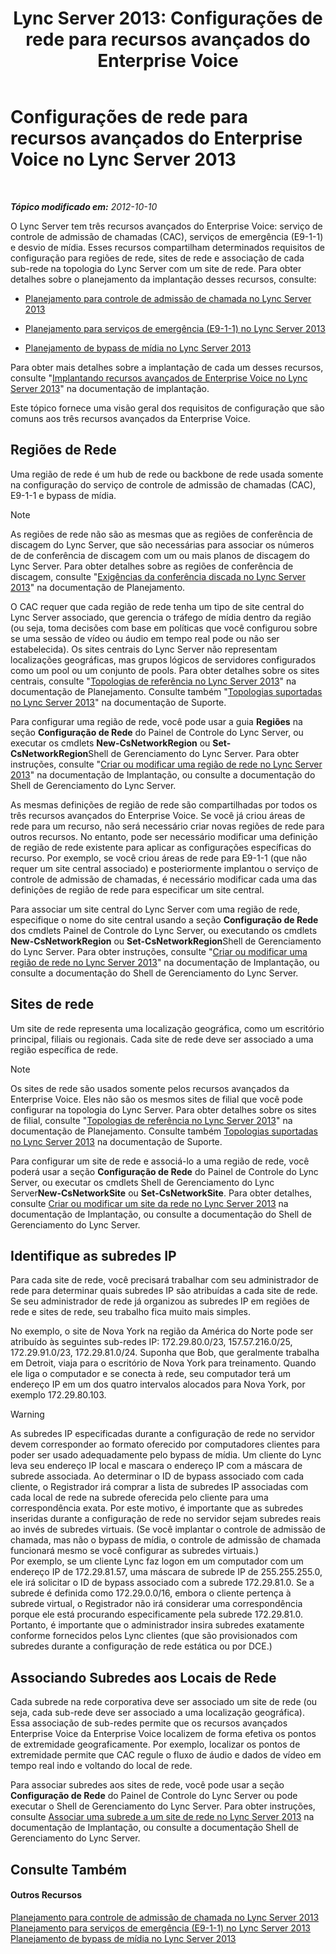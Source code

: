 ﻿---
title: 'Lync Server 2013: Configurações de rede para recursos avançados do Enterprise Voice'
TOCTitle: Configurações de rede para recursos avançados do Enterprise Voice
ms:assetid: 7f6de9e4-c8a4-44e4-8d14-21fe8c45283a
ms:mtpsurl: https://technet.microsoft.com/pt-br/library/Gg398637(v=OCS.15)
ms:contentKeyID: 49307256
ms.date: 05/19/2016
mtps_version: v=OCS.15
ms.translationtype: HT
---

# Configurações de rede para recursos avançados do Enterprise Voice no Lync Server 2013

 

_**Tópico modificado em:** 2012-10-10_

O Lync Server tem três recursos avançados do Enterprise Voice: serviço de controle de admissão de chamadas (CAC), serviços de emergência (E9-1-1) e desvio de mídia. Esses recursos compartilham determinados requisitos de configuração para regiões de rede, sites de rede e associação de cada sub-rede na topologia do Lync Server com um site de rede. Para obter detalhes sobre o planejamento da implantação desses recursos, consulte:

  - [Planejamento para controle de admissão de chamada no Lync Server 2013](lync-server-2013-planning-for-call-admission-control.md)

  - [Planejamento para serviços de emergência (E9-1-1) no Lync Server 2013](lync-server-2013-planning-for-emergency-services-e9-1-1.md)

  - [Planejamento de bypass de mídia no Lync Server 2013](lync-server-2013-planning-for-media-bypass.md)

Para obter mais detalhes sobre a implantação de cada um desses recursos, consulte "[Implantando recursos avançados de Enterprise Voice no Lync Server 2013](lync-server-2013-deploying-advanced-enterprise-voice-features.md)" na documentação de implantação.

Este tópico fornece uma visão geral dos requisitos de configuração que são comuns aos três recursos avançados da Enterprise Voice.

## Regiões de Rede

Uma região de rede é um hub de rede ou backbone de rede usada somente na configuração do serviço de controle de admissão de chamadas (CAC), E9-1-1 e bypass de mídia.

> [!NOTE]  
> As regiões de rede não são as mesmas que as regiões de conferência de discagem do Lync Server, que são necessárias para associar os números de de conferência de discagem com um ou mais planos de discagem do Lync Server. Para obter detalhes sobre as regiões de conferência de discagem, consulte &quot;<a href="lync-server-2013-dial-in-conferencing-requirements.md">Exigências da conferência discada no Lync Server 2013</a>&quot; na documentação de Planejamento.

O CAC requer que cada região de rede tenha um tipo de site central do Lync Server associado, que gerencia o tráfego de mídia dentro da região (ou seja, toma decisões com base em políticas que você configurou sobre se uma sessão de vídeo ou áudio em tempo real pode ou não ser estabelecida). Os sites centrais do Lync Server não representam localizações geográficas, mas grupos lógicos de servidores configurados como um pool ou um conjunto de pools. Para obter detalhes sobre os sites centrais, consulte "[Topologias de referência no Lync Server 2013](lync-server-2013-reference-topologies.md)" na documentação de Planejamento. Consulte também "[Topologias suportadas no Lync Server 2013](lync-server-2013-supported-topologies.md)" na documentação de Suporte.

Para configurar uma região de rede, você pode usar a guia **Regiões** na seção **Configuração de Rede** do Painel de Controle do Lync Server, ou executar os cmdlets **New-CsNetworkRegion** ou **Set-CsNetworkRegion**Shell de Gerenciamento do Lync Server. Para obter instruções, consulte "[Criar ou modificar uma região de rede no Lync Server 2013](lync-server-2013-create-or-modify-a-network-region.md)" na documentação de Implantação, ou consulte a documentação do Shell de Gerenciamento do Lync Server.

As mesmas definições de região de rede são compartilhadas por todos os três recursos avançados do Enterprise Voice. Se você já criou áreas de rede para um recurso, não será necessário criar novas regiões de rede para outros recursos. No entanto, pode ser necessário modificar uma definição de região de rede existente para aplicar as configurações específicas do recurso. Por exemplo, se você criou áreas de rede para E9-1-1 (que não requer um site central associado) e posteriormente implantou o serviço de controle de admissão de chamadas, é necessário modificar cada uma das definições de região de rede para especificar um site central.

Para associar um site central do Lync Server com uma região de rede, especifique o nome do site central usando a seção **Configuração de Rede** dos cmdlets Painel de Controle do Lync Server, ou executando os cmdlets **New-CsNetworkRegion** ou **Set-CsNetworkRegion**Shell de Gerenciamento do Lync Server. Para obter instruções, consulte "[Criar ou modificar uma região de rede no Lync Server 2013](lync-server-2013-create-or-modify-a-network-region.md)" na documentação de Implantação, ou consulte a documentação do Shell de Gerenciamento do Lync Server.

## Sites de rede

Um site de rede representa uma localização geográfica, como um escritório principal, filiais ou regionais. Cada site de rede deve ser associado a uma região específica de rede.

> [!NOTE]  
> Os sites de rede são usados somente pelos recursos avançados da Enterprise Voice. Eles não são os mesmos sites de filial que você pode configurar na topologia do Lync Server. Para obter detalhes sobre os sites de filial, consulte &quot;<a href="lync-server-2013-reference-topologies.md">Topologias de referência no Lync Server 2013</a>&quot; na documentação de Planejamento. Consulte também <a href="lync-server-2013-supported-topologies.md">Topologias suportadas no Lync Server 2013</a> na documentação de Suporte.

Para configurar um site de rede e associá-lo a uma região de rede, você poderá usar a seção **Configuração de Rede** do Painel de Controle do Lync Server, ou executar os cmdlets Shell de Gerenciamento do Lync Server**New-CsNetworkSite** ou **Set-CsNetworkSite**. Para obter detalhes, consulte [Criar ou modificar um site da rede no Lync Server 2013](lync-server-2013-create-or-modify-a-network-site.md) na documentação de Implantação, ou consulte a documentação do Shell de Gerenciamento do Lync Server.

## Identifique as subredes IP

Para cada site de rede, você precisará trabalhar com seu administrador de rede para determinar quais subredes IP são atribuídas a cada site de rede. Se seu administrador de rede já organizou as subredes IP em regiões de rede e sites de rede, seu trabalho fica muito mais simples.

No exemplo, o site de Nova York na região da América do Norte pode ser atribuído às seguintes sub-redes IP: 172.29.80.0/23, 157.57.216.0/25, 172.29.91.0/23, 172.29.81.0/24. Suponha que Bob, que geralmente trabalha em Detroit, viaja para o escritório de Nova York para treinamento. Quando ele liga o computador e se conecta à rede, seu computador terá um endereço IP em um dos quatro intervalos alocados para Nova York, por exemplo 172.29.80.103.


> [!WARNING]  
> As subredes IP especificadas durante a configuração de rede no servidor devem corresponder ao formato oferecido por computadores clientes para poder ser usado adequadamente pelo bypass de mídia. Um cliente do Lync leva seu endereço IP local e mascara o endereço IP com a máscara de subrede associada. Ao determinar o ID de bypass associado com cada cliente, o Registrador irá comprar a lista de subredes IP associadas com cada local de rede na subrede oferecida pelo cliente para uma correspondência exata. Por este motivo, é importante que as subredes inseridas durante a configuração de rede no servidor sejam subredes reais ao invés de subredes virtuais. (Se você implantar o controle de admissão de chamada, mas não o bypass de mídia, o controle de admissão de chamada funcionará mesmo se você configurar as subredes virtuais.)<BR>Por exemplo, se um cliente Lync faz logon em um computador com um endereço IP de 172.29.81.57, uma máscara de subrede IP de 255.255.255.0, ele irá solicitar o ID de bypass associado com a subrede 172.29.81.0. Se a subrede é definida como 172.29.0.0/16, embora o cliente pertença à subrede virtual, o Registrador não irá considerar uma correspondência porque ele está procurando especificamente pela subrede 172.29.81.0. Portanto, é importante que o administrador insira subredes exatamente conforme fornecidos pelos Lync clientes (que são provisionados com subredes durante a configuração de rede estática ou por DCE.)



## Associando Subredes aos Locais de Rede

Cada subrede na rede corporativa deve ser associado um site de rede (ou seja, cada sub-rede deve ser associado a uma localização geográfica). Essa associação de sub-redes permite que os recursos avançados Enterprise Voice da Enterprise Voice localizem de forma efetiva os pontos de extremidade geograficamente. Por exemplo, localizar os pontos de extremidade permite que CAC regule o fluxo de áudio e dados de vídeo em tempo real indo e voltando do local de rede.

Para associar subredes aos sites de rede, você pode usar a seção **Configuração de Rede** do Painel de Controle do Lync Server ou pode executar o Shell de Gerenciamento do Lync Server. Para obter instruções, consulte [Associar uma subrede a um site de rede no Lync Server 2013](lync-server-2013-associate-a-subnet-with-a-network-site.md) na documentação de Implantação, ou consulte a documentação Shell de Gerenciamento do Lync Server.

## Consulte Também

#### Outros Recursos

[Planejamento para controle de admissão de chamada no Lync Server 2013](lync-server-2013-planning-for-call-admission-control.md)  
[Planejamento para serviços de emergência (E9-1-1) no Lync Server 2013](lync-server-2013-planning-for-emergency-services-e9-1-1.md)  
[Planejamento de bypass de mídia no Lync Server 2013](lync-server-2013-planning-for-media-bypass.md)

